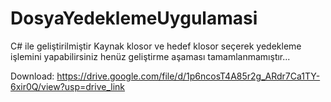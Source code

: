 # DosyaYedeklemeUygulamasi 
C# ile geliştirilmiştir 
Kaynak klosor ve hedef klosor seçerek yedekleme işlemini yapabilirsiniz henüz geliştirme aşaması tamamlanmamıştır...

Download:
https://drive.google.com/file/d/1p6ncosT4A85r2g_ARdr7Ca1TY-6xir0Q/view?usp=drive_link
